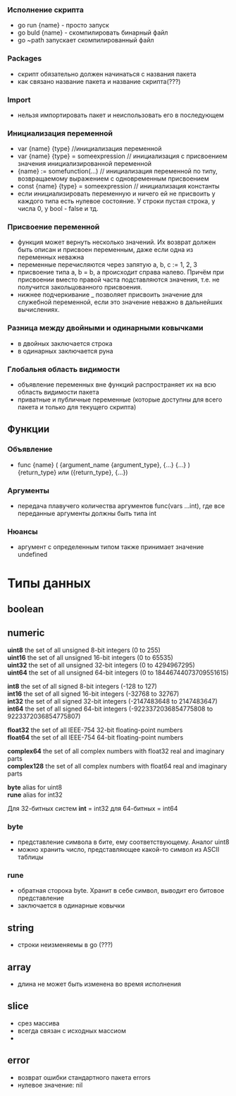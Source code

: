 ### Исполнение скрипта
- go run {name} - просто запуск
- go buld {name} - скомпилировать бинарный файл
- go ~path запускает скомпилированный файл

### Packages
- скрипт обязательно должен начинаться с названия пакета
- как связано название пакета и название скрипта(???)

### Import
- нельзя импортировать пакет и неиспользовать его в последующем

### Инициализация переменной
- var {name} {type} //инициализация переменной 
- var {name} {type} = someexpression // инициализация с присвоением значения инициализированной переменной
- {name} := somefunction(...) // инициализация переменной по типу, возвращаемому выражением с одновременным присвоением
- const {name} {type} = someexpression // инициализация константы
- если инициализировать переменную и ничего ей не присвоить у каждого типа есть нулевое состояние. У строки пустая строка, у числа 0, у bool - false и тд.

### Присвоение переменной
- функция может вернуть несколько значений. Их возврат должен быть описан и присвоен переменным, даже если одна из переменных неважна
- переменные перечисляются через запятую a, b, c := 1, 2, 3
- присвоение типа a, b = b, a происходит справа налево. Причём при присвоении вместо правой часта подставляются значения, т.е. не получится закольцованного присвоения.
- нижнее подчеркивание _ позволяет присвоить значение для служебной переменной, если это значение неважно в дальнейших вычислениях. 

### Разница между двойными и одинарными ковычками
- в двойных заключается строка
- в одинарных заключается руна

### Глобальня область видимости
- объявление переменных вне функций распространяет их на всю область видимости пакета
- приватные и публичные переменные (которые доступны для всего пакета и только для текущего скрипта)

## Функции
### Объявление 
- func {name} ( {argument_name {argument_type}, {...} {...} ) {return_type} или ({return_type}, {...})

### Аргументы 
- передача плавучего количества аргументов func(vars ...int), где все переданные аргументы должны быть типа int  

### Нюансы
- аргумент с определенным типом также принимает значение undefined

# Типы данных
## boolean
## numeric

**uint8**       the set of all unsigned  8-bit integers (0 to 255) <br>
**uint16**      the set of all unsigned 16-bit integers (0 to 65535) <br>
**uint32**      the set of all unsigned 32-bit integers (0 to 4294967295) <br>
**uint64**      the set of all unsigned 64-bit integers (0 to 18446744073709551615) <br>

**int8**        the set of all signed  8-bit integers (-128 to 127) <br>
**int16**       the set of all signed 16-bit integers (-32768 to 32767) <br>
**int32**       the set of all signed 32-bit integers (-2147483648 to 2147483647) <br>
**int64**       the set of all signed 64-bit integers (-9223372036854775808 to 9223372036854775807) <br>

**float32**     the set of all IEEE-754 32-bit floating-point numbers <br>
**float64**     the set of all IEEE-754 64-bit floating-point numbers <br>

**complex64**   the set of all complex numbers with float32 real and imaginary parts <br>
**complex128**  the set of all complex numbers with float64 real and imaginary parts <br>

**byte**        alias for uint8 <br>
**rune**        alias for int32 <br>

Для 32-битных систем **int** = int32 для 64-битных = int64

### byte
- представление символа в бите, ему соответствующему. Аналог uint8
- можно хранить число, представляющее какой-то символ из ASCII таблицы

### rune
- обратная сторока byte. Хранит в себе символ, выводит его битовое представление
- заключается в одинарные ковычки


## string
- строки неизменяемы в go (???)

## array
- длина не может быть изменена во время исполнения

## slice
- срез массива
- всегда связан с исходных массиом
- 

## error
- возврат ошибки стандартного пакета errors
- нулевое значение: nil
